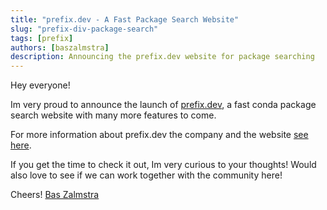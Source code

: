 ```yaml
---
title: "prefix.dev - A Fast Package Search Website"
slug: "prefix-div-package-search"
tags: [prefix]
authors: [baszalmstra]
description: Announcing the prefix.dev website for package searching
---
```


Hey everyone!

Im very proud to announce the launch of [prefix.dev](https://prefix.dev/), a fast conda package search website with many more features to come.

For more information about prefix.dev the company and the website [see here](https://prefix.dev/posts/launching_prefix).

If you get the time to check it out, Im very curious to your thoughts! Would also love to see if we can work together with the community here!

Cheers!
[Bas Zalmstra](https://github.com/baszalmstra)